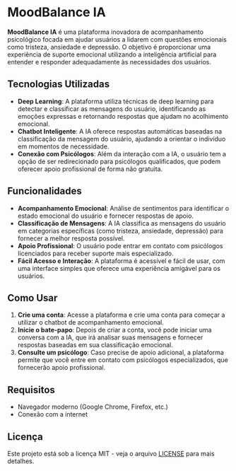 # MoodBalance IA

**MoodBalance IA** é uma plataforma inovadora de acompanhamento psicológico focada em ajudar usuários a lidarem com questões emocionais como tristeza, ansiedade e depressão. O objetivo é proporcionar uma experiência de suporte emocional utilizando a inteligência artificial para entender e responder adequadamente às necessidades dos usuários.

## Tecnologias Utilizadas

- **Deep Learning**: A plataforma utiliza técnicas de deep learning para detectar e classificar as mensagens do usuário, identificando as emoções expressas e retornando respostas que ajudam no acolhimento emocional.
- **Chatbot Inteligente**: A IA oferece respostas automáticas baseadas na classificação da mensagem do usuário, ajudando a orientar o indivíduo em momentos de necessidade.
- **Conexão com Psicólogos**: Além da interação com a IA, o usuário tem a opção de ser redirecionado para psicólogos qualificados, que podem oferecer apoio profissional de forma não gratuita.

## Funcionalidades

- **Acompanhamento Emocional**: Análise de sentimentos para identificar o estado emocional do usuário e fornecer respostas de apoio.
- **Classificação de Mensagens**: A IA classifica as mensagens do usuário em categorias específicas (como tristeza, ansiedade, depressão) para fornecer a melhor resposta possível.
- **Apoio Profissional**: O usuário pode entrar em contato com psicólogos licenciados para receber suporte mais especializado.
- **Fácil Acesso e Interação**: A plataforma é acessível e fácil de usar, com uma interface simples que oferece uma experiência amigável para os usuários.

## Como Usar

1. **Crie uma conta**: Acesse a plataforma e crie uma conta para começar a utilizar o chatbot de acompanhamento emocional.
2. **Inicie o bate-papo**: Depois de criar a conta, você pode iniciar uma conversa com a IA, que irá analisar suas mensagens e fornecer respostas baseadas em sua classificação emocional.
3. **Consulte um psicólogo**: Caso precise de apoio adicional, a plataforma permite que você entre em contato com psicólogos especializados, que fornecerão apoio profissional.

## Requisitos

- Navegador moderno (Google Chrome, Firefox, etc.)
- Conexão com a internet

## Licença

Este projeto está sob a licença MIT - veja o arquivo [LICENSE](LICENSE) para mais detalhes.
